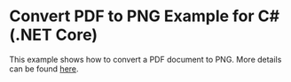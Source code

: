 ﻿# Convert PDF to PNG Example for C# (.NET Core)

This example shows how to convert a PDF document to PNG. More details can be found
[here](https://www.dynamicpdf.com/examples/pdf-to-png-.net-core).
